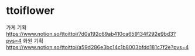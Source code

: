 # ttoiflower
가게 기획 https://www.notion.so/ttoittoi/7d0a192c69ab410ca659134f292e9bd3?pvs=4
화원 기획 https://www.notion.so/ttoittoi/a59d286e3bc14c1b8003bfdd181c7f2e?pvs=4
